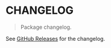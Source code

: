 # CHANGELOG

> Package changelog.

See [GitHub Releases](https://github.com/stdlib-js/ndarray-base-next-cartesian-index/releases) for the changelog.